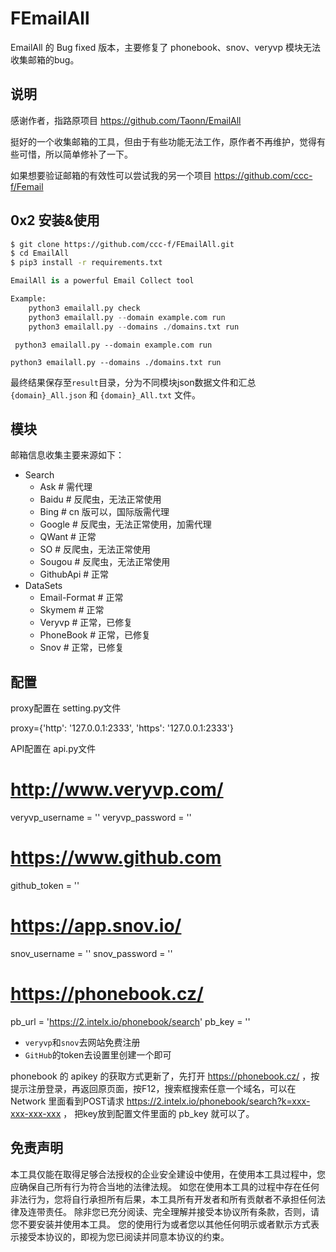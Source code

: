 # FEmailAll

EmailAll 的 Bug fixed 版本，主要修复了 phonebook、snov、veryvp 模块无法收集邮箱的bug。

## 说明

感谢作者，指路原项目 https://github.com/Taonn/EmailAll

挺好的一个收集邮箱的工具，但由于有些功能无法工作，原作者不再维护，觉得有些可惜，所以简单修补了一下。

如果想要验证邮箱的有效性可以尝试我的另一个项目 https://github.com/ccc-f/Femail

## 0x2 安装&使用

```bash
$ git clone https://github.com/ccc-f/FEmailAll.git
$ cd EmailAll
$ pip3 install -r requirements.txt
```

```python
EmailAll is a powerful Email Collect tool

Example:
    python3 emailall.py check
    python3 emailall.py --domain example.com run
    python3 emailall.py --domains ./domains.txt run
```

` python3 emailall.py --domain example.com run`

`python3 emailall.py --domains ./domains.txt run`

最终结果保存至`result`目录，分为不同模块json数据文件和汇总`{domain}_All.json` 和 `{domain}_All.txt` 文件。

## 模块

邮箱信息收集主要来源如下：

- Search
  - Ask                     # 需代理
  - Baidu                   # 反爬虫，无法正常使用
  - Bing                    # cn 版可以，国际版需代理
  - Google                  # 反爬虫，无法正常使用，加需代理
  - QWant                   # 正常
  - SO                      # 反爬虫，无法正常使用
  - Sougou                  # 反爬虫，无法正常使用
  - GithubApi               # 正常
- DataSets
  - Email-Format            # 正常
  - Skymem                  # 正常
  - Veryvp                  # 正常，已修复
  - PhoneBook               # 正常，已修复
  - Snov                    # 正常，已修复

## 配置

proxy配置在 setting.py文件

proxy={'http': '127.0.0.1:2333', 'https': '127.0.0.1:2333'}

API配置在 api.py文件

# http://www.veryvp.com/
veryvp_username = ''
veryvp_password = ''

# https://www.github.com
github_token = ''

# https://app.snov.io/
snov_username = ''
snov_password = ''

# https://phonebook.cz/
pb_url = 'https://2.intelx.io/phonebook/search'
pb_key = ''

- `veryvp`和`snov`去网站免费注册
- `GitHub`的token去设置里创建一个即可

phonebook 的 apikey 的获取方式更新了，先打开 https://phonebook.cz/ ，按提示注册登录，再返回原页面，按F12，搜索框搜索任意一个域名，可以在 Network 里面看到POST请求 	https://2.intelx.io/phonebook/search?k=xxx-xxx-xxx-xxx ， 把key放到配置文件里面的 pb_key 就可以了。

## 免责声明

​	本工具仅能在取得足够合法授权的企业安全建设中使用，在使用本工具过程中，您应确保自己所有行为符合当地的法律法规。 如您在使用本工具的过程中存在任何非法行为，您将自行承担所有后果，本工具所有开发者和所有贡献者不承担任何法律及连带责任。 除非您已充分阅读、完全理解并接受本协议所有条款，否则，请您不要安装并使用本工具。 您的使用行为或者您以其他任何明示或者默示方式表示接受本协议的，即视为您已阅读并同意本协议的约束。
